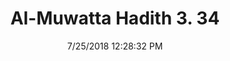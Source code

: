 ---
title        : "Al-Muwatta Hadith 3. 34"
date         : 7/25/2018 12:28:32 PM
draft        : false
type         : "hadith"
layout       : "hadith"
BookCode     : "AMH"
VolumeNumber : "3"
HadithNumber : "34"
categories  :  ["Prayer - Behaviour in Recitation"]
---